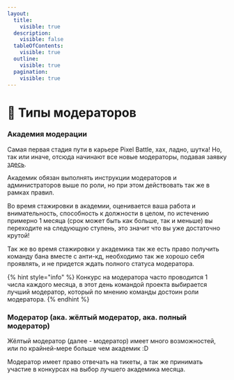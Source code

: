 ```yaml
---
layout:
  title:
    visible: true
  description:
    visible: false
  tableOfContents:
    visible: true
  outline:
    visible: true
  pagination:
    visible: true
---
```


# 📌 Типы модераторов

### Академия модерации <a href="#academy" id="academy"></a>

Самая первая стадия пути в карьере Pixel Battle, хах, ладно, шутка! Но, так или иначе, отсюда начинают все новые модераторы, подавая заявку [здесь](https://academy.pixelbattle.fun/).

Академик обязан выполнять инструкции модераторов и администраторов выше по роли, но при этом действовать так же в рамках правил.

Во время стажировки в академии, оценивается ваша работа и внимательность, способность к должности в целом, по истечению примерно 1 месяца (срок может быть как больше, так и меньше) вы переходите на следующую ступень, это значит что вы уже достаточно крутой!

Так же во время стажировки у академика так же есть право получить команду бана вместе с анти-кд, необходимо так же хорошо себя проявлять, и не придется ждать полного статуса модератора.

{% hint style="info" %}
Конкурс на модератора часто проводится 1 числа каждого месяца, в этот день командой проекта выбирается лучший модератор, который по мнению команды достоин роли модератора.
{% endhint %}

### Модератор (ака. жёлтый модератор, ака. полный модератор) <a href="#moderator" id="moderator"></a>

Жёлтый модератор (далее - модератор) имеет много возможностей, или по крайней-мере больше чем академик :D

Модератор имеет право отвечать на тикеты, а так же принимать участие в конкурсах на выбор лучшего академика месяца.
